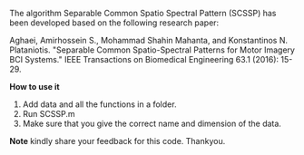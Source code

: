 The algorithm Separable Common Spatio Spectral Pattern (SCSSP) has been developed based on the following research paper:

Aghaei, Amirhossein S., Mohammad Shahin Mahanta, and Konstantinos N. Plataniotis. "Separable Common Spatio-Spectral Patterns for Motor Imagery BCI Systems." IEEE Transactions on Biomedical Engineering 63.1 (2016): 15-29.

**How to use it**

1. Add data and all the functions in a folder.
2. Run SCSSP.m 
3. Make sure that you give the correct name and dimension of the data.

**Note** kindly share your feedback for this code. Thankyou. 
